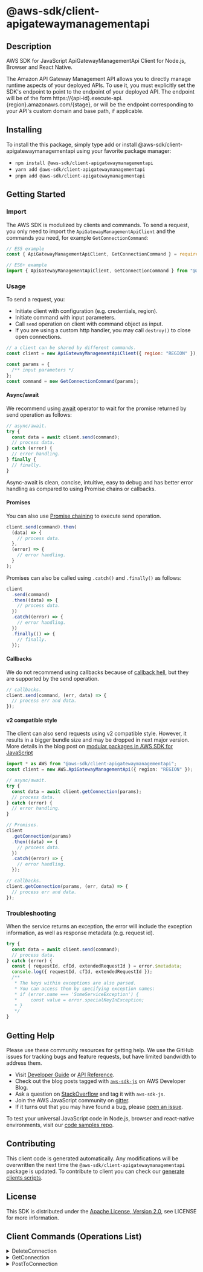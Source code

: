 <!-- generated file, do not edit directly -->

# @aws-sdk/client-apigatewaymanagementapi

## Description

AWS SDK for JavaScript ApiGatewayManagementApi Client for Node.js, Browser and React Native.

<p>The Amazon API Gateway Management API allows you to directly manage runtime aspects of your deployed APIs. To use it, you must explicitly set the SDK's endpoint to point to the endpoint of your deployed API. The endpoint will be of the form https://{api-id}.execute-api.{region}.amazonaws.com/{stage}, or will be the endpoint corresponding to your API's custom domain and base path, if applicable.</p>

## Installing

To install the this package, simply type add or install @aws-sdk/client-apigatewaymanagementapi
using your favorite package manager:

- `npm install @aws-sdk/client-apigatewaymanagementapi`
- `yarn add @aws-sdk/client-apigatewaymanagementapi`
- `pnpm add @aws-sdk/client-apigatewaymanagementapi`

## Getting Started

### Import

The AWS SDK is modulized by clients and commands.
To send a request, you only need to import the `ApiGatewayManagementApiClient` and
the commands you need, for example `GetConnectionCommand`:

```js
// ES5 example
const { ApiGatewayManagementApiClient, GetConnectionCommand } = require("@aws-sdk/client-apigatewaymanagementapi");
```

```ts
// ES6+ example
import { ApiGatewayManagementApiClient, GetConnectionCommand } from "@aws-sdk/client-apigatewaymanagementapi";
```

### Usage

To send a request, you:

- Initiate client with configuration (e.g. credentials, region).
- Initiate command with input parameters.
- Call `send` operation on client with command object as input.
- If you are using a custom http handler, you may call `destroy()` to close open connections.

```js
// a client can be shared by different commands.
const client = new ApiGatewayManagementApiClient({ region: "REGION" });

const params = {
  /** input parameters */
};
const command = new GetConnectionCommand(params);
```

#### Async/await

We recommend using [await](https://developer.mozilla.org/en-US/docs/Web/JavaScript/Reference/Operators/await)
operator to wait for the promise returned by send operation as follows:

```js
// async/await.
try {
  const data = await client.send(command);
  // process data.
} catch (error) {
  // error handling.
} finally {
  // finally.
}
```

Async-await is clean, concise, intuitive, easy to debug and has better error handling
as compared to using Promise chains or callbacks.

#### Promises

You can also use [Promise chaining](https://developer.mozilla.org/en-US/docs/Web/JavaScript/Guide/Using_promises#chaining)
to execute send operation.

```js
client.send(command).then(
  (data) => {
    // process data.
  },
  (error) => {
    // error handling.
  }
);
```

Promises can also be called using `.catch()` and `.finally()` as follows:

```js
client
  .send(command)
  .then((data) => {
    // process data.
  })
  .catch((error) => {
    // error handling.
  })
  .finally(() => {
    // finally.
  });
```

#### Callbacks

We do not recommend using callbacks because of [callback hell](http://callbackhell.com/),
but they are supported by the send operation.

```js
// callbacks.
client.send(command, (err, data) => {
  // process err and data.
});
```

#### v2 compatible style

The client can also send requests using v2 compatible style.
However, it results in a bigger bundle size and may be dropped in next major version. More details in the blog post
on [modular packages in AWS SDK for JavaScript](https://aws.amazon.com/blogs/developer/modular-packages-in-aws-sdk-for-javascript/)

```ts
import * as AWS from "@aws-sdk/client-apigatewaymanagementapi";
const client = new AWS.ApiGatewayManagementApi({ region: "REGION" });

// async/await.
try {
  const data = await client.getConnection(params);
  // process data.
} catch (error) {
  // error handling.
}

// Promises.
client
  .getConnection(params)
  .then((data) => {
    // process data.
  })
  .catch((error) => {
    // error handling.
  });

// callbacks.
client.getConnection(params, (err, data) => {
  // process err and data.
});
```

### Troubleshooting

When the service returns an exception, the error will include the exception information,
as well as response metadata (e.g. request id).

```js
try {
  const data = await client.send(command);
  // process data.
} catch (error) {
  const { requestId, cfId, extendedRequestId } = error.$metadata;
  console.log({ requestId, cfId, extendedRequestId });
  /**
   * The keys within exceptions are also parsed.
   * You can access them by specifying exception names:
   * if (error.name === 'SomeServiceException') {
   *     const value = error.specialKeyInException;
   * }
   */
}
```

## Getting Help

Please use these community resources for getting help.
We use the GitHub issues for tracking bugs and feature requests, but have limited bandwidth to address them.

- Visit [Developer Guide](https://docs.aws.amazon.com/sdk-for-javascript/v3/developer-guide/welcome.html)
  or [API Reference](https://docs.aws.amazon.com/AWSJavaScriptSDK/v3/latest/index.html).
- Check out the blog posts tagged with [`aws-sdk-js`](https://aws.amazon.com/blogs/developer/tag/aws-sdk-js/)
  on AWS Developer Blog.
- Ask a question on [StackOverflow](https://stackoverflow.com/questions/tagged/aws-sdk-js) and tag it with `aws-sdk-js`.
- Join the AWS JavaScript community on [gitter](https://gitter.im/aws/aws-sdk-js-v3).
- If it turns out that you may have found a bug, please [open an issue](https://github.com/aws/aws-sdk-js-v3/issues/new/choose).

To test your universal JavaScript code in Node.js, browser and react-native environments,
visit our [code samples repo](https://github.com/aws-samples/aws-sdk-js-tests).

## Contributing

This client code is generated automatically. Any modifications will be overwritten the next time the `@aws-sdk/client-apigatewaymanagementapi` package is updated.
To contribute to client you can check our [generate clients scripts](https://github.com/aws/aws-sdk-js-v3/tree/main/scripts/generate-clients).

## License

This SDK is distributed under the
[Apache License, Version 2.0](http://www.apache.org/licenses/LICENSE-2.0),
see LICENSE for more information.

## Client Commands (Operations List)

<details>
<summary>
DeleteConnection
</summary>

[Command API Reference](https://docs.aws.amazon.com/AWSJavaScriptSDK/v3/latest/client/apigatewaymanagementapi/command/DeleteConnectionCommand/) / [Input](https://docs.aws.amazon.com/AWSJavaScriptSDK/v3/latest/Package/-aws-sdk-client-apigatewaymanagementapi/Interface/DeleteConnectionCommandInput/) / [Output](https://docs.aws.amazon.com/AWSJavaScriptSDK/v3/latest/Package/-aws-sdk-client-apigatewaymanagementapi/Interface/DeleteConnectionCommandOutput/)

</details>
<details>
<summary>
GetConnection
</summary>

[Command API Reference](https://docs.aws.amazon.com/AWSJavaScriptSDK/v3/latest/client/apigatewaymanagementapi/command/GetConnectionCommand/) / [Input](https://docs.aws.amazon.com/AWSJavaScriptSDK/v3/latest/Package/-aws-sdk-client-apigatewaymanagementapi/Interface/GetConnectionCommandInput/) / [Output](https://docs.aws.amazon.com/AWSJavaScriptSDK/v3/latest/Package/-aws-sdk-client-apigatewaymanagementapi/Interface/GetConnectionCommandOutput/)

</details>
<details>
<summary>
PostToConnection
</summary>

[Command API Reference](https://docs.aws.amazon.com/AWSJavaScriptSDK/v3/latest/client/apigatewaymanagementapi/command/PostToConnectionCommand/) / [Input](https://docs.aws.amazon.com/AWSJavaScriptSDK/v3/latest/Package/-aws-sdk-client-apigatewaymanagementapi/Interface/PostToConnectionCommandInput/) / [Output](https://docs.aws.amazon.com/AWSJavaScriptSDK/v3/latest/Package/-aws-sdk-client-apigatewaymanagementapi/Interface/PostToConnectionCommandOutput/)

</details>
